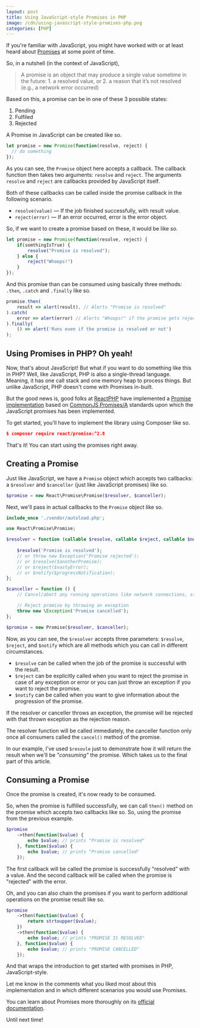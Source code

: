 ```yaml
---
layout: post
title: Using JavaScript-style Promises in PHP
image: /cdn/using-javascript-style-promises-php.png
categories: [PHP]
---
```


If you're familiar with JavaScript, you might have worked with or at least heard about [Promises](https://developer.mozilla.org/en-US/docs/Web/JavaScript/Reference/Global_Objects/Promise) at some point of time. 

So, in a nutshell (in the context of JavaScript),

> A promise is an object that may produce a single value sometime in the future: 1. a resolved value, or 2. a reason that it’s not resolved (e.g., a network error occurred)

Based on this, a promise can be in one of these 3 possible states:

1. Pending
2. Fulfiled
3. Rejected

A Promise in JavaScript can be created like so.

```js
let promise = new Promise(function(resolve, reject) {
  // do something
});
```

As you can see, the `Promise` object here accepts a callback. The callback function then takes two arguments: `resolve` and `reject`. The arguments `resolve` and `reject` are callbacks provided by JavaScript itself.

Both of these callbacks can be called inside the promise callback in the following scenario.

- `resolve(value)` — If the job finished successfully, with result value.
- `reject(error)` — If an error occurred, error is the error object.

So, if we want to create a promise based on these, it would be like so.

```js
let promise = new Promise(function(resolve, reject) {
    if(somthingIsTrue) {
        resolve("Promise is resolved");
    } else {
        reject("Whoops!")
    }
});
```

And this promise than can be consumed using basically three methods: `.then`, `.catch` and `.finally` like so.

```js
promise.then(
    result => alert(result), // Alerts "Promise is resolved"
).catch(
    error => alert(error) // Alerts "Whoops!" if the promise gets rejected
).finally(
    () => alert('Runs even if the promise is resolved or not')
);
```

## Using Promises in PHP? Oh yeah!

Now, that's about JavaScript! But what if you want to do something like this in PHP? Well, like JavaScript, PHP is also a single-thread language. Meaning, it has one call stack and one memory heap to process things. But unlike JavaScript, PHP doesn't come with Promises in-built.

But the good news is, good folks at [ReactPHP](https://reactphp.org) have implemented a [Promise implementation](https://reactphp.org/promise/) based on [CommonJS Promises/A](https://github.com/reactphp/promise) standards upon which the JavaScript promises has been implemented.

To get started, you'll have to implement the library using Composer like so.

```json
$ composer require react/promise:^2.8
```

That's it! You can start using the promises right away. 

## Creating a Promise

Just like JavaScript, we have a `Promise` object which accepts two callbacks: a `$resolver` and `$canceller` (just like JavaScript promises) like so.

```php
$promise = new React\Promise\Promise($resolver, $canceller);
```

Next, we'll pass in actual callbacks to the `Promise` object like so.

```php
include_once './vendor/autoload.php';

use React\Promise\Promise;

$resolver = function (callable $resolve, callable $reject, callable $notify) {
    
    $resolve('Promise is resolved');
    // or throw new Exception('Promise rejected');
    // or $resolve($anotherPromise);
    // or $reject($nastyError);
    // or $notify($progressNotification);
};

$canceller = function () {
    // Cancel/abort any running operations like network connections, streams etc.

    // Reject promise by throwing an exception
    throw new \Exception('Promise cancelled');
};

$promise = new Promise($resolver, $canceller);
```

Now, as you can see, the `$resolver` accepts three parameters: `$resolve`, `$reject`, and `$notify` which are all methods which you can call in different circumstances.

- `$resolve` can be called when the job of the promise is successful with the result.
- `$reject` can be explicitly called when you want to reject the promise in case of any exception or error or you can just throw an exception if you want to reject the promise.
- `$notify` can be called when you want to give information about the progression of the promise.

If the resolver or canceller throws an exception, the promise will be rejected with that thrown exception as the rejection reason.

The resolver function will be called immediately, the canceller function only once all consumers called the `cancel()` method of the promise.

In our example, I've used `$resovle` just to demonstrate how it will return the result when we'll be *"consuming"* the promise. Which takes us to the final part of this article.

## Consuming a Promise

Once the promise is created, it's now ready to be consumed. 

So, when the promise is fulfilled successfully, we can call `then()` method on the promise which accepts two callbacks like so. So, using the promise from the previous example.

```php
$promise
    ->then(function($value) {
        echo $value; // prints "Promise is resolved"
    }, function($value) {
        echo $value; // prints "Promise cancelled"
    });
```

The first callback will be called the promise is successfully "resolved" with a value. And the second callback will be called when the promise is "rejected" with the error.

Oh, and you can also chain the promises if you want to perform additional operations on the promise result like so.

```php
$promise
    ->then(function($value) {
        return strtoupper($value);
    })
    ->then(function($value) {
        echo $value; // prints "PROMISE IS RESOLVED"
    }, function($value) {
        echo $value; // prints "PROMISE CANCELLED"
    });
```

And that wraps the introduction to get started with promises in PHP, JavaScript-style.

Let me know in the comments what you liked most about this implementation and in which different scenarios you would use Promises.

You can learn about Promises more thoroughly on its [official documentation](https://reactphp.org/promise/).

Until next time!
